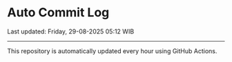# Auto Commit Log

Last updated: Friday, 29-08-2025 05:12 WIB

---

This repository is automatically updated every hour using GitHub Actions.

